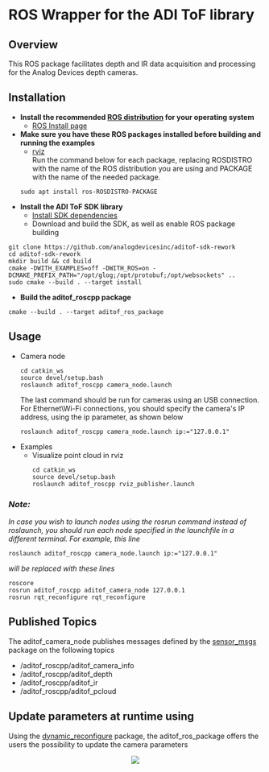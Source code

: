 
# ROS Wrapper for the ADI ToF library

## Overview
This ROS package facilitates depth and IR data acquisition and processing for the Analog Devices depth cameras.

## Installation

- **Install the recommended [ROS distribution](http://wiki.ros.org/Distributions) for your operating system**
  - [ROS Install page](http://wiki.ros.org/ROS/Installation)
- **Make sure you have these ROS packages installed before building and running the examples**
  - [rviz](http://wiki.ros.org/rviz)\
    Run the command below for each package, replacing ROSDISTRO with the name of the ROS distribution you are using and PACKAGE with the name of the needed package.
  ```console
  sudo apt install ros-ROSDISTRO-PACKAGE
  ```
- **Install the ADI ToF SDK library**
  - [Install SDK dependencies](https://github.com/analogdevicesinc/aditof-sdk-rework/blob/6c7fb376aeec73a21ab177adf297c5781bcbd544/doc/linux/build_instructions.md#installing-the-dependencies)
  - Download and build the SDK, as well as enable ROS package building
```console
git clone https://github.com/analogdevicesinc/aditof-sdk-rework
cd aditof-sdk-rework
mkdir build && cd build
cmake -DWITH_EXAMPLES=off -DWITH_ROS=on -DCMAKE_PREFIX_PATH="/opt/glog;/opt/protobuf;/opt/websockets" ..
sudo cmake --build . --target install
```
 - **Build the aditof_roscpp package**
  ```console
  cmake --build . --target aditof_ros_package
  ```


## Usage
- Camera node
    ```console
    cd catkin_ws
    source devel/setup.bash
    roslaunch aditof_roscpp camera_node.launch
    ```
    The last command should be run for cameras using an USB connection. For Ethernet\Wi-Fi connections, you should specify the camera's IP address, using the ip parameter, as shown below
    ```console
    roslaunch aditof_roscpp camera_node.launch ip:="127.0.0.1"
    ```
- Examples
  - Visualize point cloud in rviz
    ```console
    cd catkin_ws
    source devel/setup.bash
    roslaunch aditof_roscpp rviz_publisher.launch
    ```

 ### ***Note:***
 *In case you wish to launch nodes using the rosrun command instead of roslaunch, you should run each node specified in the launchfile in a different terminal. For example, this line*
```console
roslaunch aditof_roscpp camera_node.launch ip:="127.0.0.1"
```
*will be replaced with these lines*

```console
roscore
rosrun aditof_roscpp aditof_camera_node 127.0.0.1
rosrun rqt_reconfigure rqt_reconfigure
```
## Published Topics
The aditof_camera_node publishes messages defined by the [sensor_msgs](http://wiki.ros.org/sensor_msgs) package on the following topics
- /aditof_roscpp/aditof_camera_info
- /aditof_roscpp/aditof_depth
- /aditof_roscpp/aditof_ir
- /aditof_roscpp/aditof_pcloud

## Update parameters at runtime using
Using the [dynamic_reconfigure](http://wiki.ros.org/dynamic_reconfigure) package, the aditof_ros_package offers the users the possibility to update the camera parameters

<p align="center"><img src="../../doc/img/ros_rqt_reconfigure.png" /></p>
